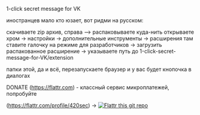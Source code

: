 1-click secret message for VK


иностранцев мало кто юзает, вот ридми на русском:

скачиваете zip архив, справа -->
распаковываете куда-нить
открываете хром -> настройки -> дополнительные инструменты -> расширения
там ставите галочку на режиме для разработчиков -> загрузить распакованное расширение -> указываете путь до 1-click-secret-message-for-VK/extension

папки этой, да
и всё, перезапускаете браузер и у вас будет кнопочка в диалогах

DONATE (https://flattr.com) - классный сервис микроплатежей, попробуйте

(https://flattr.com/profile/420sec) -> 
[![Flattr this git repo](http://api.flattr.com/button/flattr-badge-large.png)](https://flattr.com/submit/auto?user_id=420sec&url=http://github.com/420Sec/1-click-secret-message-for-VK/&title=1-click-secret-message-for-VK&language=ru&tags=github&category=software)
